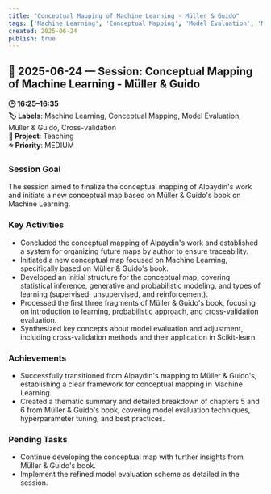 ```yaml
---
title: "Conceptual Mapping of Machine Learning - Müller & Guido"
tags: ['Machine Learning', 'Conceptual Mapping', 'Model Evaluation', 'Müller & Guido', 'Cross-validation']
created: 2025-06-24
publish: true
---
```


## 📅 2025-06-24 — Session: Conceptual Mapping of Machine Learning - Müller & Guido

**🕒 16:25–16:35**  
**🏷️ Labels**: Machine Learning, Conceptual Mapping, Model Evaluation, Müller & Guido, Cross-validation  
**📂 Project**: Teaching  
**⭐ Priority**: MEDIUM  


### Session Goal
The session aimed to finalize the conceptual mapping of Alpaydin's work and initiate a new conceptual map based on Müller & Guido's book on Machine Learning.

### Key Activities
- Concluded the conceptual mapping of Alpaydin's work and established a system for organizing future maps by author to ensure traceability.
- Initiated a new conceptual map focused on Machine Learning, specifically based on Müller & Guido's book.
- Developed an initial structure for the conceptual map, covering statistical inference, generative and probabilistic modeling, and types of learning (supervised, unsupervised, and reinforcement).
- Processed the first three fragments of Müller & Guido's book, focusing on introduction to learning, probabilistic approach, and cross-validation evaluation.
- Synthesized key concepts about model evaluation and adjustment, including cross-validation methods and their application in Scikit-learn.

### Achievements
- Successfully transitioned from Alpaydin's mapping to Müller & Guido's, establishing a clear framework for conceptual mapping in Machine Learning.
- Created a thematic summary and detailed breakdown of chapters 5 and 6 from Müller & Guido's book, covering model evaluation techniques, hyperparameter tuning, and best practices.

### Pending Tasks
- Continue developing the conceptual map with further insights from Müller & Guido's book.
- Implement the refined model evaluation scheme as detailed in the session.
